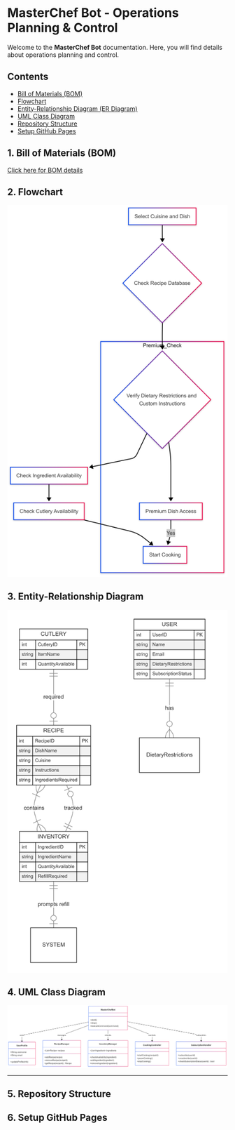 # MasterChef Bot - Operations Planning & Control

Welcome to the **MasterChef Bot** documentation. Here, you will find details about operations planning and control.

## **Contents**
- [Bill of Materials (BOM)](docs/bom.md)
- [Flowchart](docs/flowchart.png)
- [Entity-Relationship Diagram (ER Diagram)](docs/er-diagram.png)
- [UML Class Diagram](docs/uml-diagram.png)
- [Repository Structure](#repository-structure)
- [Setup GitHub Pages](#setting-up-github-pages)

## **1. Bill of Materials (BOM)**
[Click here for BOM details](docs/bom.md)

## **2. Flowchart**
<div style="text-align: center;">
    <img src="docs/flowchart.png" alt="Flowchart" width="600" />
</div>

## **3. Entity-Relationship Diagram**
<div style="text-align: center;">
    <img src="docs/er-diagram.png" alt="ER Diagram"/>
</div>

## **4. UML Class Diagram**
<div style="text-align: center;">
    <img src="docs/uml-diagram.png" alt="UML Diagram" />
</div>

---

## **5. Repository Structure**

## **6. Setup GitHub Pages**
